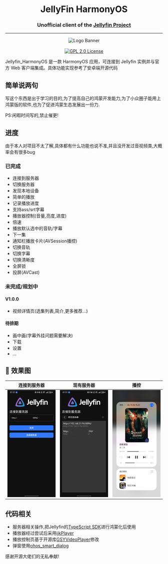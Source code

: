 <h1 align="center">JellyFin HarmonyOS</h1>
<h3 align="center">Unofficial client of the <a href="https://jellyfin.org">Jellyfin Project</a></h3>

---

<p align="center">
<img alt="Logo Banner" src="https://raw.githubusercontent.com/jellyfin/jellyfin-ux/master/branding/SVG/banner-logo-solid.svg?sanitize=true"/>
<br/>
<br/>
<a href="https://github.com/chashaochang/JellyFin_HarmonyOS">
<img alt="GPL 2.0 License" src="https://img.shields.io/github/license/jellyfin/jellyfin-android.svg"/>
</a>

Jellyfin_HarmonyOS 是一款 HarmonyOS 应用，可连接到 Jellyfin 实例并与官方 Web 客户端集成。具体功能实现参考了安卓端开源代码

## 简单说两句
写这个东西是出于学习的目的,为了提高自己的鸿蒙开发能力,为了小众圈子能用上鸿蒙版的软件,也为了促进鸿蒙生态发展出一份力.

PS:闲暇时间写的,禁止催更!

## 进度
由于本人对项目不太了解,具体都有什么功能也说不准,并且没开发过音视频类,大概率会有很多bug

### 已完成

- 连接到服务器
- 切换服务器
- 发现本地设备
- 简单的播放
- 记录播放进度
- 支持ass/srt字幕
- 播放器控制(音量,亮度,进度)
- 倍速
- 播放默认选中的音轨/字幕
- 下一集
- 通知栏播放卡片(AVSession播控)
- 切换音轨
- 切换字幕
- 切换清晰度
- 全屏锁
- 投屏(AVCast)

### 未完成/规划中

#### V1.0.0
- 视频详情页(选集列表,简介,更多推荐...)

#### 待排期
- 画中画(字幕外挂问题需要解决)
- 下载
- 设置
- ...

🧬 效果图
------------

|                            连接到服务器                            |                              现有服务器                              |                              播控                               |
|:------------------------------------------------------------:|:---------------------------------------------------------------:|:-------------------------------------------------------------:|
| <img src="screenshots/connect.jpg" width="200" alt="连接到服务器"> | <img src="screenshots/findserver.jpg" width="200" alt="现有服务器"> | <img src="screenshots/avsession.jpg" width="200" alt="播控"> |

## 代码相关

- 服务器相关操作,把Jellyfin的<a href="https://github.com/jellyfin/jellyfin-sdk-typescript">TypeScript SDK</a>进行鸿蒙化后使用
- 播放器经过尝试后采用<a href="https://ohpm.openharmony.cn/#/cn/detail/@ohos%2Fijkplayer">ijkPlayer</a>
- 播放控制页基于开源库<a href="https://gitee.com/openharmony-tpc/openharmony_tpc_samples/tree/master/GSYVideoPlayer">GSYVideoPlayer</a>修改
- 弹窗使用<a href="https://github.com/xdd666t/ohos_smart_dialog">ohos_smart_dialog</a>

感谢开源大佬们的无私奉献!